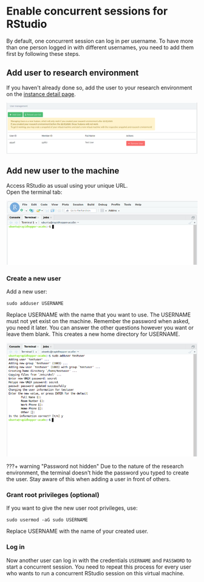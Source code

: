 # Enable concurrent sessions for RStudio

By default, one concurrent session can log in per username.
To have more than one person logged in with different usernames,
you need to add them first by following these steps.

## Add user to research environment

If you haven't already done so, add the user to your research environment on the
[instance detail page](./Instance/instance_detail.md#user-management).

![user_management](./img/instance_detail/user_management.png)  

## Add new user to the machine

Access RStudio as usual using your unique URL.<br>
Open the terminal tab:

![rstudio_terminal](./img/rstudio/rstudio_terminal.png)  

### Create a new user

Add a new user:

```shell
sudo adduser USERNAME
```

Replace USERNAME with the name that you want to use.
The USERNAME must not yet exist on the machine.
Remember the password when asked, you need it later.
You can answer the other questions however you want or leave them blank.
This creates a new home directory for USERNAME.

![rstudio_add_user](./img/rstudio/rstudio_add_user.png)

???+ warning "Password not hidden"
    Due to the nature of the research environment, the terminal doesn't hide the password you typed to create the
    user. Stay aware of this when adding a user in front of others.

### Grant root privileges (optional)

If you want to give the new user root privileges, use:

```shell
sudo usermod -aG sudo USERNAME
```

Replace USERNAME with the name of your created user.

###  Log in

Now another user can log in with the credentials `USERNAME` and `PASSWORD` to start a
concurrent session.
You need to repeat this process for every user who wants to run a concurrent RStudio session on this virtual
machine.
